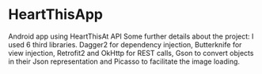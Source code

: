 # HeartThisApp
Android app using HeartThisAt API
Some further details about the project: I used 6 third libraries. Dagger2 for dependency injection, Butterknife for view injection, Retrofit2 and OkHttp for REST calls, Gson to convert objects in their Json representation and Picasso to facilitate the image loading.
